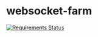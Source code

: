 # websocket-farm
[![Requirements Status](https://requires.io/github/bnidevs/websocket-farm/requirements.svg?branch=main)](https://requires.io/github/bnidevs/websocket-farm/requirements/?branch=main)
